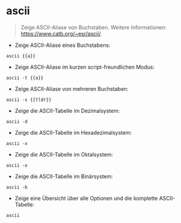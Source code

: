 # ascii

> Zeige ASCII-Aliase von Buchstaben.
> Weitere Informationen: <https://www.catb.org/~esr/ascii/>.

- Zeige ASCII-Aliase eines Buchstabens:

`ascii {{a}}`

- Zeige ASCII-Aliase im kurzen script-freundlichen Modus:

`ascii -t {{a}}`

- Zeige ASCII-Aliase von mehreren Buchstaben:

`ascii -s {{tldr}}`

- Zeige die ASCII-Tabelle im Dezimalsystem:

`ascii -d`

- Zeige die ASCII-Tabelle im Hexadezimalsystem:

`ascii -x`

- Zeige die ASCII-Tabelle im Oktalsystem:

`ascii -o`

- Zeige die ASCII-Tabelle im Binärsystem:

`ascii -b`

- Zeige eine Übersicht über alle Optionen und die komplette ASCII-Tabelle:

`ascii`
